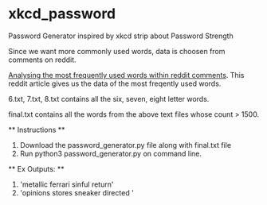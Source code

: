 # xkcd_password
Password Generator inspired by xkcd strip about Password Strength 


Since we want more commonly used words, data is choosen from comments on reddit.

[Analysing the most frequently used words within reddit comments](https://www.reddit.com/r/TheoryOfReddit/comments/1rp1wk/analyzing_the_most_frequently_used_words_within/). This reddit article gives us the data of the most freqently used words.

6.txt, 7.txt, 8.txt contains all the six, seven, eight letter words.

final.txt contains all the words from the above text files whose count > 1500.

** Instructions **

1. Download the password_generator.py file along with final.txt file
2. Run python3 password_generator.py on command line.

** Ex Outputs: **
1.  'metallic ferrari sinful return'
2.  'opinions stores sneaker directed '



